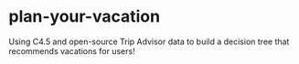 # plan-your-vacation
Using C4.5 and open-source Trip Advisor data to build a decision tree that recommends vacations for users!
